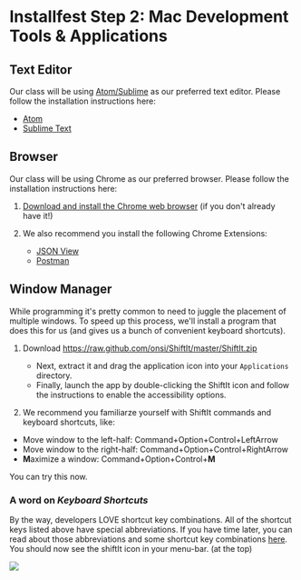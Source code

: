# Installfest Step 2: Mac Development Tools & Applications

## Text Editor

Our class will be using [Atom/Sublime](#TODO-PICK-ONE) as our preferred text editor. Please follow the installation instructions here:
<!-- TODO: PICK ONE -->
* [Atom](editor-atom.md)
* [Sublime Text](editor-sublime-text-3.md)

## Browser
Our class will be using Chrome as our preferred browser. Please follow the installation instructions here:

1. <a href="https://support.google.com/chrome/answer/95346?hl=en" target="_blank">Download and install the Chrome web browser</a> (if you don't already have it!)

2. We also recommend you install the following Chrome Extensions:
    * <a href="https://chrome.google.com/webstore/detail/jsonview/chklaanhfefbnpoihckbnefhakgolnmc" target="_blank">JSON View</a>
    * <a href="http://www.getpostman.com/" target="_blank">Postman</a>

## Window Manager

While programming it's pretty common to need to juggle the placement of multiple windows. To speed up this process, we'll install a program that does this for us (and gives us a bunch of convenient keyboard shortcuts).

1. Download https://raw.github.com/onsi/ShiftIt/master/ShiftIt.zip
    * Next, extract it and drag the application icon into your `Applications` directory.
    * Finally, launch the app by double-clicking the ShiftIt icon and follow the instructions to enable the accessibility options.

2. We recommend you familiarze yourself with ShiftIt commands and keyboard shortcuts, like:
* Move window to the left-half: Command+Option+Control+LeftArrow
* Move window to the right-half: Command+Option+Control+RightArrow
* **M**aximize a window: Command+Option+Control+**M**

You can try this now.

### A word on *Keyboard Shortcuts*

By the way, developers LOVE shortcut key combinations.  All of the shortcut keys listed above have special abbreviations.  If you have time later, you can read about those abbreviations and some shortcut key combinations [here](https://support.apple.com/en-us/HT201236Â).  You should now see the shiftIt icon in your menu-bar. (at the top)

![](https://m.popkey.co/80a186/wqdmb.gif)
